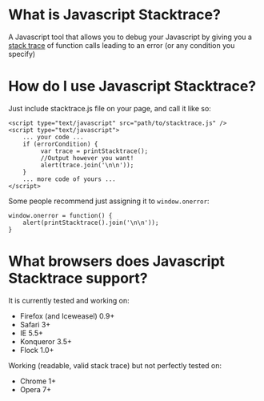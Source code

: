 # What is Javascript Stacktrace? #
A Javascript tool that allows you to debug your Javascript by giving you a [stack trace](http://en.wikipedia.org/wiki/Stack_trace) of function calls leading to an error (or any condition you specify)

# How do I use Javascript Stacktrace? #
Just include stacktrace.js file on your page, and call it like so:
    
    <script type="text/javascript" src="path/to/stacktrace.js" />
    <script type="text/javascript">
        ... your code ...
        if (errorCondition) {
	         var trace = printStacktrace();
	         //Output however you want!
	         alert(trace.join('\n\n'));
        }
        ... more code of yours ...
    </script>

Some people recommend just assigning it to `window.onerror`:

    window.onerror = function() {
	    alert(printStacktrace().join('\n\n'));
    }

# What browsers does Javascript Stacktrace support? #
It is currently tested and working on:
* Firefox (and Iceweasel) 0.9+
* Safari 3+
* IE 5.5+
* Konqueror 3.5+
* Flock 1.0+

Working (readable, valid stack trace) but not perfectly tested on:
* Chrome 1+
* Opera 7+
